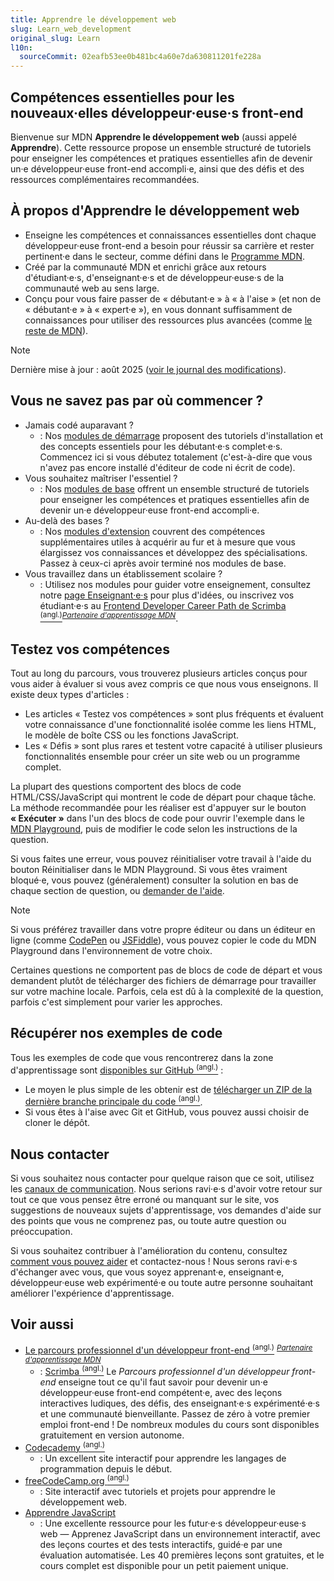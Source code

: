 ```yaml
---
title: Apprendre le développement web
slug: Learn_web_development
original_slug: Learn
l10n:
  sourceCommit: 02eafb53ee0b481bc4a60e7da630811201fe228a
---
```


## Compétences essentielles pour les nouveaux·elles développeur·euse·s front-end

Bienvenue sur MDN **Apprendre le développement web** (aussi appelé **Apprendre**). Cette ressource propose un ensemble structuré de tutoriels pour enseigner les compétences et pratiques essentielles afin de devenir un·e développeur·euse front-end accompli·e, ainsi que des défis et des ressources complémentaires recommandées.

## À propos d'Apprendre le développement web

- Enseigne les compétences et connaissances essentielles dont chaque développeur·euse front-end a besoin pour réussir sa carrière et rester pertinent·e dans le secteur, comme défini dans le [Programme MDN](/fr/curriculum/).
- Créé par la communauté MDN et enrichi grâce aux retours d'étudiant·e·s, d'enseignant·e·s et de développeur·euse·s de la communauté web au sens large.
- Conçu pour vous faire passer de «&nbsp;débutant·e&nbsp;» à «&nbsp;à l'aise&nbsp;» (et non de «&nbsp;débutant·e&nbsp;» à «&nbsp;expert·e&nbsp;»), en vous donnant suffisamment de connaissances pour utiliser des ressources plus avancées (comme [le reste de MDN](/fr/)).

> [!NOTE]
> Dernière mise à jour&nbsp;: août 2025 ([voir le journal des modifications](/fr/docs/Learn_web_development/Changelog)).

## Vous ne savez pas par où commencer ?

- Jamais codé auparavant&nbsp;?
  - : Nos [modules de démarrage](/fr/docs/Learn_web_development/Getting_started) proposent des tutoriels d'installation et des concepts essentiels pour les débutant·e·s complet·e·s. Commencez ici si vous débutez totalement (c'est-à-dire que vous n'avez pas encore installé d'éditeur de code ni écrit de code).
- Vous souhaitez maîtriser l'essentiel&nbsp;?
  - : Nos [modules de base](/fr/docs/Learn_web_development/Core) offrent un ensemble structuré de tutoriels pour enseigner les compétences et pratiques essentielles afin de devenir un·e développeur·euse front-end accompli·e.
- Au-delà des bases&nbsp;?
  - : Nos [modules d'extension](/fr/docs/Learn_web_development/Extensions) couvrent des compétences supplémentaires utiles à acquérir au fur et à mesure que vous élargissez vos connaissances et développez des spécialisations. Passez à ceux-ci après avoir terminé nos modules de base.
- Vous travaillez dans un établissement scolaire&nbsp;?
  - : Utilisez nos modules pour guider votre enseignement, consultez notre [page Enseignant·e·s](/fr/docs/Learn_web_development/Educators) pour plus d'idées, ou inscrivez vos étudiant·e·s au [Frontend Developer Career Path de Scrimba <sup>(angl.)</sup>](https://scrimba.com/the-frontend-developer-career-path-c0j?via=mdn)<sup>[_Partenaire d'apprentissage MDN_](/fr/docs/MDN/Writing_guidelines/Learning_content#partner_links_and_embeds)</sup>.

## Testez vos compétences

Tout au long du parcours, vous trouverez plusieurs articles conçus pour vous aider à évaluer si vous avez compris ce que nous vous enseignons. Il existe deux types d'articles&nbsp;:

- Les articles «&nbsp;Testez vos compétences&nbsp;» sont plus fréquents et évaluent votre connaissance d'une fonctionnalité isolée comme les liens HTML, le modèle de boîte CSS ou les fonctions JavaScript.
- Les «&nbsp;Défis&nbsp;» sont plus rares et testent votre capacité à utiliser plusieurs fonctionnalités ensemble pour créer un site web ou un programme complet.

La plupart des questions comportent des blocs de code HTML/CSS/JavaScript qui montrent le code de départ pour chaque tâche. La méthode recommandée pour les réaliser est d'appuyer sur le bouton **«&nbsp;Exécuter&nbsp;»** dans l'un des blocs de code pour ouvrir l'exemple dans le [MDN Playground](/fr/play), puis de modifier le code selon les instructions de la question.

Si vous faites une erreur, vous pouvez réinitialiser votre travail à l'aide du bouton Réinitialiser dans le MDN Playground. Si vous êtes vraiment bloqué·e, vous pouvez (généralement) consulter la solution en bas de chaque section de question, ou [demander de l'aide](#nous_contacter).

> [!NOTE]
> Si vous préférez travailler dans votre propre éditeur ou dans un éditeur en ligne (comme [CodePen](https://codepen.io/) ou [JSFiddle](https://jsfiddle.net/)), vous pouvez copier le code du MDN Playground dans l'environnement de votre choix.

Certaines questions ne comportent pas de blocs de code de départ et vous demandent plutôt de télécharger des fichiers de démarrage pour travailler sur votre machine locale. Parfois, cela est dû à la complexité de la question, parfois c'est simplement pour varier les approches.

## Récupérer nos exemples de code

Tous les exemples de code que vous rencontrerez dans la zone d'apprentissage sont [disponibles sur GitHub <sup>(angl.)</sup>](https://github.com/mdn/learning-area/)&nbsp;:

- Le moyen le plus simple de les obtenir est de [télécharger un ZIP de la dernière branche principale du code <sup>(angl.)</sup>](https://codeload.github.com/mdn/learning-area/zip/main).
- Si vous êtes à l'aise avec Git et GitHub, vous pouvez aussi choisir de cloner le dépôt.

## Nous contacter

Si vous souhaitez nous contacter pour quelque raison que ce soit, utilisez les [canaux de communication](/fr/docs/MDN/Community/Communication_channels). Nous serions ravi·e·s d'avoir votre retour sur tout ce que vous pensez être erroné ou manquant sur le site, vos suggestions de nouveaux sujets d'apprentissage, vos demandes d'aide sur des points que vous ne comprenez pas, ou toute autre question ou préoccupation.

Si vous souhaitez contribuer à l'amélioration du contenu, consultez [comment vous pouvez aider](/fr/docs/MDN/Community) et contactez-nous&nbsp;! Nous serons ravi·e·s d'échanger avec vous, que vous soyez apprenant·e, enseignant·e, développeur·euse web expérimenté·e ou toute autre personne souhaitant améliorer l'expérience d'apprentissage.

## Voir aussi

- [Le parcours professionnel d'un développeur front-end <sup>(angl.)</sup>](https://scrimba.com/the-frontend-developer-career-path-c0j?via=mdn) <sup>[_Partenaire d'apprentissage MDN_](/fr/docs/MDN/Writing_guidelines/Learning_content#partner_links_and_embeds)</sup>
  - : [Scrimba <sup>(angl.)</sup>](https://scrimba.com?via=mdn) Le _Parcours professionnel d'un développeur front-end_ enseigne tout ce qu'il faut savoir pour devenir un·e développeur·euse front-end compétent·e, avec des leçons interactives ludiques, des défis, des enseignant·e·s expérimenté·e·s et une communauté bienveillante. Passez de zéro à votre premier emploi front-end&nbsp;! De nombreux modules du cours sont disponibles gratuitement en version autonome.
- [Codecademy <sup>(angl.)</sup>](https://www.codecademy.com/)
  - : Un excellent site interactif pour apprendre les langages de programmation depuis le début.
- [freeCodeCamp.org <sup>(angl.)</sup>](https://www.freecodecamp.org/)
  - : Site interactif avec tutoriels et projets pour apprendre le développement web.
- [Apprendre JavaScript](https://learnjavascript.online/)
  - : Une excellente ressource pour les futur·e·s développeur·euse·s web — Apprenez JavaScript dans un environnement interactif, avec des leçons courtes et des tests interactifs, guidé·e par une évaluation automatisée. Les 40 premières leçons sont gratuites, et le cours complet est disponible pour un petit paiement unique.
